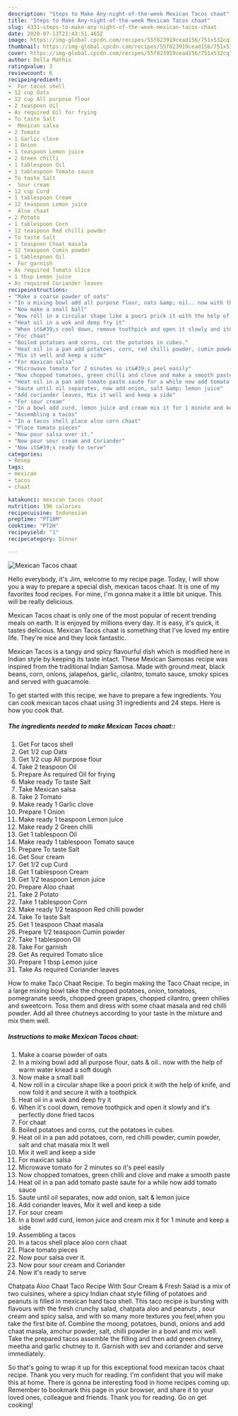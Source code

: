 ```yaml
---
description: "Steps to Make Any-night-of-the-week Mexican Tacos chaat"
title: "Steps to Make Any-night-of-the-week Mexican Tacos chaat"
slug: 4331-steps-to-make-any-night-of-the-week-mexican-tacos-chaat
date: 2020-07-13T21:43:51.465Z
image: https://img-global.cpcdn.com/recipes/55f823919cead156/751x532cq70/mexican-tacos-chaat-recipe-main-photo.jpg
thumbnail: https://img-global.cpcdn.com/recipes/55f823919cead156/751x532cq70/mexican-tacos-chaat-recipe-main-photo.jpg
cover: https://img-global.cpcdn.com/recipes/55f823919cead156/751x532cq70/mexican-tacos-chaat-recipe-main-photo.jpg
author: Della Mathis
ratingvalue: 3
reviewcount: 6
recipeingredient:
-  For tacos shell
- 12 cup Oats
- 12 cup All purpose flour
- 2 teaspoon Oil
- As required Oil for frying
- To taste Salt
-  Mexican salsa
- 2 Tomato
- 1 Garlic clove
- 1 Onion
- 1 teaspoon Lemon juice
- 2 Green chilli
- 1 tablespoon Oil
- 1 tablespoon Tomato sauce
- To taste Salt
-  Sour cream
- 12 cup Curd
- 1 tablespoon Cream
- 12 teaspoon Lemon juice
-  Aloo chaat
- 2 Potato
- 1 tablespoon Corn
- 12 teaspoon Red chilli powder
- To taste Salt
- 1 teaspoon Chaat masala
- 12 teaspoon Cumin powder
- 1 tablespoon Oil
-  For garnish
- As required Tomato slice
- 1 tbsp Lemon juice
- As required Coriander leaves
recipeinstructions:
- "Make a coarse powder of oats"
- "In a mixing bowl add all purpose flour, oats &amp; oil.. now with the help of warm water knead a soft dough"
- "Now make a small ball"
- "Now roll in a circular shape like a poori prick it with the help of knife, and now fold it and secure it with a toothpick"
- "Heat oil in a wok and deep fry it"
- "When it&#39;s cool down, remove toothpick and open it slowly and it&#39;s perfectly done fried tacos"
- "For chaat"
- "Boiled potatoes and corns, cut the potatoes in cubes."
- "Heat oil in a pan add potatoes, corn, red chilli powder, cumin powder, salt and chat masala mix It well"
- "Mix it well and keep a side"
- "For maxican salsa"
- "Microwave tomato for 2 minutes so it&#39;s peel easily"
- "Now chopped tomatoes, green chilli and clove and make a smooth paste"
- "Heat oil in a pan add tomato paste saute for a while now add tomato sauce"
- "Saute until oil separates, now add onion, salt &amp; lemon juice"
- "Add coriander leaves, Mix it well and keep a side"
- "For sour cream"
- "In a bowl add curd, lemon juice and cream mix it for 1 minute and keep a side"
- "Assembling a tacos"
- "In a tacos shell place aloo corn chaat"
- "Place tomato pieces"
- "Now pour salsa over it."
- "Now pour sour cream and Coriander"
- "Now it&#39;s ready to serve"
categories:
- Resep
tags:
- mexican
- tacos
- chaat

katakunci: mexican tacos chaat
nutrition: 196 calories
recipecuisine: Indonesian
preptime: "PT18M"
cooktime: "PT2H"
recipeyield: "1"
recipecategory: Dinner

---
```



![Mexican Tacos chaat](https://img-global.cpcdn.com/recipes/55f823919cead156/751x532cq70/mexican-tacos-chaat-recipe-main-photo.jpg)

Hello everybody, it's Jim, welcome to my recipe page. Today, I will show you a way to prepare a special dish, mexican tacos chaat. It is one of my favorites food recipes. For mine, I'm gonna make it a little bit unique. This will be really delicious.

Mexican Tacos chaat is only one of the most popular of recent trending meals on earth. It is enjoyed by millions every day. It is easy, it's quick, it tastes delicious. Mexican Tacos chaat is something that I've loved my entire life. They're nice and they look fantastic.

Mexican Tacos is a tangy and spicy flavourful dish which is modified here in Indian style by keeping its taste intact. These Mexican Samosas recipe was inspired from the traditional Indian Samosa. Made with ground meat, black beans, corn, onions, jalapeños, garlic, cilantro, tomato sauce, smoky spices and served with guacamole.


To get started with this recipe, we have to prepare a few ingredients. You can cook mexican tacos chaat using 31 ingredients and 24 steps. Here is how you cook that.

##### The ingredients needed to make Mexican Tacos chaat::

1. Get  For tacos shell
1. Get 1/2 cup Oats
1. Get 1/2 cup All purpose flour
1. Take 2 teaspoon Oil
1. Prepare As required Oil for frying
1. Make ready To taste Salt
1. Take  Mexican salsa
1. Take 2 Tomato
1. Make ready 1 Garlic clove
1. Prepare 1 Onion
1. Make ready 1 teaspoon Lemon juice
1. Make ready 2 Green chilli
1. Get 1 tablespoon Oil
1. Make ready 1 tablespoon Tomato sauce
1. Prepare To taste Salt
1. Get  Sour cream
1. Get 1/2 cup Curd
1. Get 1 tablespoon Cream
1. Get 1/2 teaspoon Lemon juice
1. Prepare  Aloo chaat
1. Take 2 Potato
1. Take 1 tablespoon Corn
1. Make ready 1/2 teaspoon Red chilli powder
1. Take To taste Salt
1. Get 1 teaspoon Chaat masala
1. Prepare 1/2 teaspoon Cumin powder
1. Take 1 tablespoon Oil
1. Take  For garnish
1. Get As required Tomato slice
1. Prepare 1 tbsp Lemon juice
1. Take As required Coriander leaves


How to make Taco Chaat Recipe. To begin making the Taco Chaat recipe, in a large mixing bowl take the chopped potatoes, onion, tomatoes, pomegranate seeds, chopped green grapes, chopped cilantro, green chilies and sweetcorn. Toss them and dress with some chaat masala and red chilli powder. Add all three chutneys according to your taste in the mixture and mix them well. 

##### Instructions to make Mexican Tacos chaat:

1. Make a coarse powder of oats
1. In a mixing bowl add all purpose flour, oats &amp; oil.. now with the help of warm water knead a soft dough
1. Now make a small ball
1. Now roll in a circular shape like a poori prick it with the help of knife, and now fold it and secure it with a toothpick
1. Heat oil in a wok and deep fry it
1. When it&#39;s cool down, remove toothpick and open it slowly and it&#39;s perfectly done fried tacos
1. For chaat
1. Boiled potatoes and corns, cut the potatoes in cubes.
1. Heat oil in a pan add potatoes, corn, red chilli powder, cumin powder, salt and chat masala mix It well
1. Mix it well and keep a side
1. For maxican salsa
1. Microwave tomato for 2 minutes so it&#39;s peel easily
1. Now chopped tomatoes, green chilli and clove and make a smooth paste
1. Heat oil in a pan add tomato paste saute for a while now add tomato sauce
1. Saute until oil separates, now add onion, salt &amp; lemon juice
1. Add coriander leaves, Mix it well and keep a side
1. For sour cream
1. In a bowl add curd, lemon juice and cream mix it for 1 minute and keep a side
1. Assembling a tacos
1. In a tacos shell place aloo corn chaat
1. Place tomato pieces
1. Now pour salsa over it.
1. Now pour sour cream and Coriander
1. Now it&#39;s ready to serve


Chatpata Aloo Chaat Taco Recipe With Sour Cream &amp; Fresh Salad is a mix of two cuisines, where a spicy Indian chaat style filling of potatoes and peanuts is filled in mexican hard taco shell. This taco recipe is bursting with flavours with the fresh crunchy salad, chatpata aloo and peanuts , sour cream and spicy salsa, and with so many more textures you feel,when you take the first bite of. Combine the moong, potatoes, bundi, onions and add chaat masala, amchur powder, salt, chilli powder in a bowl and mix well. Take the prepared tacos assemble the filling and then add green chutney, meetha and garlic chutney to it. Garnish with sev and coriander and serve immediately. 

So that's going to wrap it up for this exceptional food mexican tacos chaat recipe. Thank you very much for reading. I'm confident that you will make this at home. There is gonna be interesting food in home recipes coming up. Remember to bookmark this page in your browser, and share it to your loved ones, colleague and friends. Thank you for reading. Go on get cooking!
